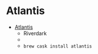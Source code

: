 # Atlantis
- [Atlantis](https://www.riverdark.net/atlantis/)
  -  Riverdark
  - 
  - `brew cask install atlantis`
